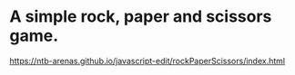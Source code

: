 # A simple rock, paper and scissors game.

https://ntb-arenas.github.io/javascript-edit/rockPaperScissors/index.html
